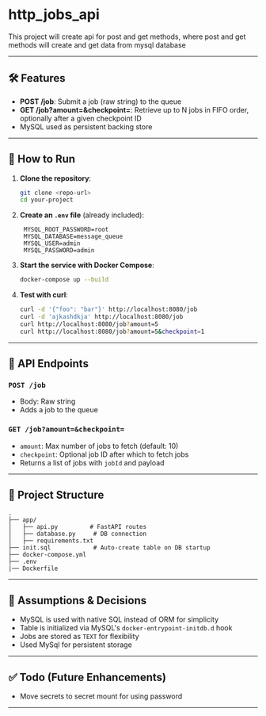 # http_jobs_api
This project will create api for post and get methods, where post and get methods will create and get data from mysql database

---

## 🛠 Features
- **POST /job**: Submit a job (raw string) to the queue
- **GET /job?amount=&checkpoint=**: Retrieve up to N jobs in FIFO order, optionally after a given checkpoint ID
- MySQL used as persistent backing store

---

## 🚀 How to Run

1. **Clone the repository**:
   ```bash
   git clone <repo-url>
   cd your-project
   ```

2. **Create an `.env` file** (already included):
   ```env
    MYSQL_ROOT_PASSWORD=root
    MYSQL_DATABASE=message_queue
    MYSQL_USER=admin
    MYSQL_PASSWORD=admin 
   ```

3. **Start the service with Docker Compose**:
   ```bash
   docker-compose up --build
   ```

4. **Test with curl**:
   ```bash
   curl -d '{"foo": "bar"}' http://localhost:8080/job
   curl -d 'ajkashdkja' http://localhost:8080/job 
   curl http://localhost:8080/job?amount=5
   curl http://localhost:8080/job?amount=5&checkpoint=1
   ```

---

## 📄 API Endpoints

### `POST /job`
- Body: Raw string
- Adds a job to the queue

### `GET /job?amount=&checkpoint=`
- `amount`: Max number of jobs to fetch (default: 10)
- `checkpoint`: Optional job ID after which to fetch jobs
- Returns a list of jobs with `jobId` and payload

---

## 📁 Project Structure
```
.
├── app/
│   ├── api.py         # FastAPI routes
│   ├── database.py     # DB connection
│   ├── requirements.txt
├── init.sql            # Auto-create table on DB startup
├── docker-compose.yml
├── .env
|── Dockerfile
```

---

## 🤔 Assumptions & Decisions
- MySQL is used with native SQL instead of ORM for simplicity
- Table is initialized via MySQL's `docker-entrypoint-initdb.d` hook
- Jobs are stored as `TEXT` for flexibility
- Used MySql for persistent storage

---

## ✅ Todo (Future Enhancements)
- Move secrets to secret mount for using password


---